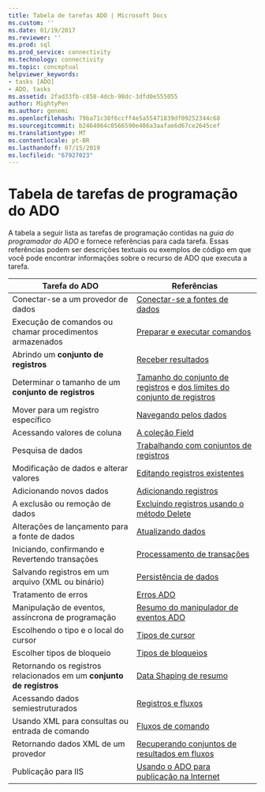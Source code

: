 ```yaml
---
title: Tabela de tarefas ADO | Microsoft Docs
ms.custom: ''
ms.date: 01/19/2017
ms.reviewer: ''
ms.prod: sql
ms.prod_service: connectivity
ms.technology: connectivity
ms.topic: conceptual
helpviewer_keywords:
- tasks [ADO]
- ADO, tasks
ms.assetid: 2fad33fb-c858-4dcb-98dc-3dfd0e555055
author: MightyPen
ms.author: genemi
ms.openlocfilehash: 79ba71c38f6ccff4e5a55471839df09252344c68
ms.sourcegitcommit: b2464064c0566590e486a3aafae6d67ce2645cef
ms.translationtype: MT
ms.contentlocale: pt-BR
ms.lasthandoff: 07/15/2019
ms.locfileid: "67927023"
---
```

# <a name="ado-programming-task-table"></a>Tabela de tarefas de programação do ADO
A tabela a seguir lista as tarefas de programação contidas na *guia do programador do ADO* e fornece referências para cada tarefa. Essas referências podem ser descrições textuais ou exemplos de código em que você pode encontrar informações sobre o recurso de ADO que executa a tarefa.

|Tarefa do ADO|Referências|
|--------------|----------------|
|Conectar-se a um provedor de dados|[Conectar-se a fontes de dados](../../ado/guide/data/connecting-to-data-sources.md)|
|Execução de comandos ou chamar procedimentos armazenados|[Preparar e executar comandos](../../ado/guide/data/preparing-and-executing-commands.md)|
|Abrindo um **conjunto de registros**|[Receber resultados](../../ado/guide/data/receiving-results.md)|
|Determinar o tamanho de um **conjunto de registros**|[Tamanho do conjunto de registros](../../ado/guide/data/current-record-and-size-of-recordset.md) e [dos limites do conjunto de registros](../../ado/guide/data/boundaries-of-a-recordset.md)|
|Mover para um registro específico|[Navegando pelos dados](../../ado/guide/data/navigating-through-data.md)|
|Acessando valores de coluna|[A coleção Field](../../ado/guide/data/the-fields-collection.md)|
|Pesquisa de dados|[Trabalhando com conjuntos de registros](../../ado/guide/data/working-with-recordsets.md)|
|Modificação de dados e alterar valores|[Editando registros existentes](../../ado/guide/data/editing-existing-records.md)|
|Adicionando novos dados|[Adicionando registros](../../ado/guide/data/adding-records.md)|
|A exclusão ou remoção de dados|[Excluindo registros usando o método Delete](../../ado/guide/data/deleting-records-using-the-delete-method.md)|
|Alterações de lançamento para a fonte de dados|[Atualizando dados](../../ado/guide/data/updating-data.md)|
|Iniciando, confirmando e Revertendo transações|[Processamento de transações](../../ado/guide/data/transaction-processing.md)|
|Salvando registros em um arquivo (XML ou binário)|[Persistência de dados](../../ado/guide/data/persisting-data.md)|
|Tratamento de erros|[Erros ADO](../../ado/guide/data/ado-errors.md)|
|Manipulação de eventos, assíncrona de programação|[Resumo do manipulador de eventos ADO](../../ado/guide/data/ado-event-handler-summary.md)|
|Escolhendo o tipo e o local do cursor|[Tipos de cursor](../../ado/guide/data/types-of-cursors-ado.md)|
|Escolher tipos de bloqueio|[Tipos de bloqueios](../../ado/guide/data/types-of-locks.md)|
|Retornando os registros relacionados em um **conjunto de registros**|[Data Shaping de resumo](../../ado/guide/data/data-shaping-overview.md)|
|Acessando dados semiestruturados|[Registros e fluxos](../../ado/guide/data/records-and-streams.md)|
|Usando XML para consultas ou entrada de comando|[Fluxos de comando](../../ado/guide/data/command-streams.md)|
|Retornando dados XML de um provedor|[Recuperando conjuntos de resultados em fluxos](../../ado/guide/data/retrieving-resultsets-into-streams.md)|
|Publicação para IIS|[Usando o ADO para publicação na Internet](../../ado/guide/data/using-ado-for-internet-publishing.md)|

